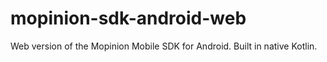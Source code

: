 # mopinion-sdk-android-web
Web version of the Mopinion Mobile SDK for Android. Built in native Kotlin.
